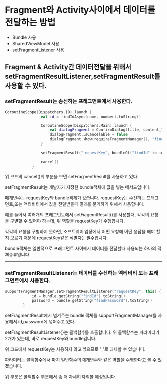 # Fragment와 Activity사이에서 데이터를 전달하는 방법
  * Bundle 사용
  * SharedViewModel 사용
  * setFragmentListener 사용

## Fragment & Activity간 데이터전달을 위해서 setFragmentResultListener,setFragmentResult를 사용할 수 있다.

### setFragmentResult는 송신하는 프래그먼트에서 사용한다.

~~~kotlin
CoroutineScope(Dispatchers.IO).launch {
                val id = findIdAsync(name, number).toString()

                CoroutineScope(Dispatchers.Main).launch {
                    val dialogFragment = ConfirmDialog(title, content_1, id, 0)
                    dialogFragment.isCancelable = false
                    dialogFragment.show(requireFragmentManager(), "findIdProcess")
                }

                setFragmentResult("requestKey", bundleOf("findId" to id))

                cancel()
            }
~~~

위 코드의 cancel()위 부분을 보면 setFragmentResult를 사용하고 있다.

setFragmentResult는 개발자가 지정한 bundle객체에 값을 넣는 메서드입니다.

매개변수는 requestKey와 bundle객체가 있습니다. requestKey는 수신하는 프래그먼트,또는 액티비티에서 값을 전달받을때 결과를 분기하기 위해서 사용합니다.

예를 들어서 여러개의 프래그먼트에서 setFragemtResult()를 사용할때, 각각의 요청을 구별할 수 있어야 하는데, 위 역할을 requestKey가 수행합니다.

각각의 요청을 구별하지 못하면, 소프트웨어 입장에서 어떤 요청에 어떤 응답을 해야 할지 모르기 때문에 requestKey같은 식별자는 필수입니다.

bundle객체는 일반적으로 프래그먼트 사이에서 데이터를 전달할때 사용되는 하나의 객체종류입니다.

---

### setFragmentResultListener는 데이터를 수신하는 액티비티 또는 프래그먼트에서 사용한다.

~~~kotlin
supportFragmentManager.setFragmentResultListener("requestKey", this) { requestKey, bundle ->
            id = bundle.getString("findId").toString()
            password = bundle.getString("findPassword").toString()
        }
~~~

setFragmentResult에서 넘겨주는 bundle 객체를 supportFragmentManager를 사용해서 id,password에 넣어주고 있다.

setFragmentResultListener{}는 콜백함수를 호출합니다. 위 콜백함수는 파라미터가 2개가 있는데, 바로 requestKey와 bundle입니다.

위 코드에서 requestKey는 사용하지 않고 있으므로 '_'로 대체할 수 있습니다.

파라미터는 콜백함수에서 마치 일반함수의 매개변수와 같은 역할을 수행한다고 볼 수 있겠습니다.

위 부분은 콜백함수 부분에서 좀 더 자세히 다뤄볼 예정입니다.



